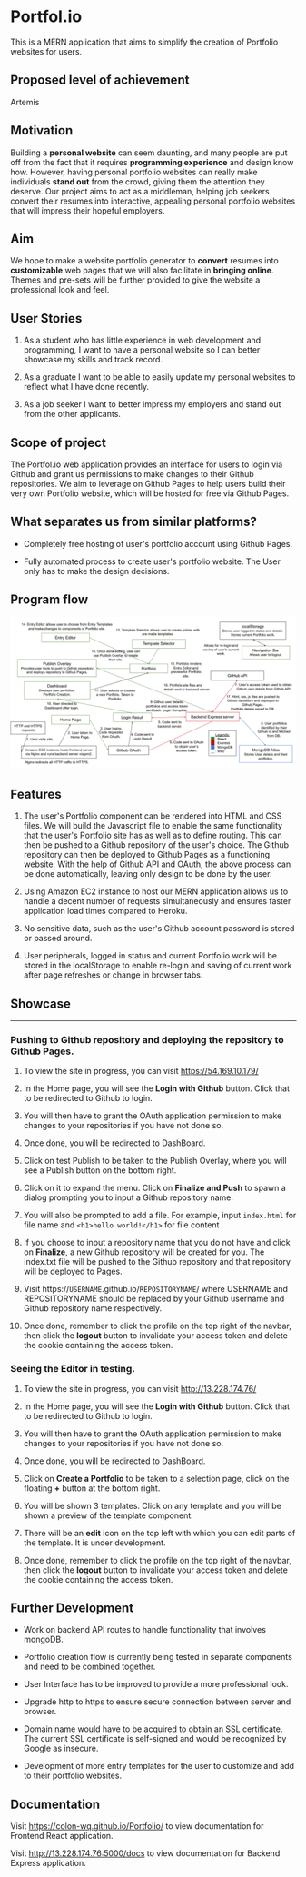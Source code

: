 # Portfol.io

This is a MERN application that aims to simplify the creation of Portfolio websites for users.

## Proposed level of achievement

Artemis

## Motivation

Building a **personal website** can seem daunting, and many people are put off from the fact that it requires **programming experience** and design know how. 
However, having personal portfolio websites can really make individuals **stand out** from the crowd, giving them the attention they deserve. 
Our project aims to act as a middleman, helping job seekers convert their resumes into interactive, appealing personal portfolio websites that will impress their hopeful employers. 

## Aim

We hope to make a website portfolio generator to **convert** resumes into **customizable** web pages that we will also facilitate in **bringing online**. 
Themes and pre-sets will be further provided to give the website a professional look and feel.

## User Stories

1. As a student who has little experience in web development and programming, I want to have a personal website so I can better showcase my skills and track record.

2. As a graduate I want to be able to easily update my personal websites to reflect what I have done recently.

3. As a job seeker I want to better impress my employers and stand out from the other applicants.

## Scope of project

The Portfol.io web application provides an interface for users to login via Github and grant us permissions to make changes to their Github repositories. We
aim to leverage on Github Pages to help users build their very own Portfolio website, which will be hosted for free via Github Pages.

## What separates us from similar platforms?

* Completely free hosting of user's portfolio account using Github Pages.

* Fully automated process to create user's portfolio website. The User only has to make the design decisions.

## Program flow

![ScreenShot](Orbital/ProgramFlow.png)

## Features

1. The user's Portfolio component can be rendered into HTML and CSS files. We will build the Javascript file to enable the same functionality that the user's Portfolio
site has as well as to define routing. This can then be pushed to a Github repository of the user's choice. The Github repository can then be deployed to Github Pages as 
a functioning website. With the help of Github API and OAuth, the above process can be done automatically, leaving only design to be done by the user.

2. Using Amazon EC2 instance to host our MERN application allows us to handle a decent number of requests simultaneously and ensures faster application load times compared
to Heroku.

3. No sensitive data, such as the user's Github account password is stored or passed around.

4. User peripherals, logged in status and current Portfolio work will be stored in the localStorage to enable re-login and saving of current work after page refreshes or
change in browser tabs.

## Showcase

- - - -

### Pushing to Github repository and deploying the repository to Github Pages.

1. To view the site in progress, you can visit https://54.169.10.179/

2. In the Home page, you will see the **Login with Github** button. Click that to be redirected to Github to login.

3. You will then have to grant the OAuth application permission to make changes to your repositories if you have not done so.

4. Once done, you will be redirected to DashBoard.

5. Click on test Publish to be taken to the Publish Overlay, where you will see a Publish button on the bottom right.

6. Click on it to expand the menu. Click on **Finalize and Push** to spawn a dialog prompting you to input a Github repository name.

7. You will also be prompted to add a file. For example, input `index.html` for file name and `<h1>hello world!</h1>` for file content

8. If you choose to input a repository name that you do not have and click on **Finalize**, a new Github repository will be created for you. The index.txt file
will be pushed to the Github repository and that repository will be deployed to Pages. 

9. Visit https://`USERNAME`.github.io/`REPOSITORYNAME`/ where USERNAME and REPOSITORYNAME should be replaced by your Github username and Github repository name respectively.

10. Once done, remember to click the profile on the top right of the navbar, then click the **logout** button to invalidate your access token and delete the cookie containing
the access token.

### Seeing the Editor in testing.

1. To view the site in progress, you can visit http://13.228.174.76/

2. In the Home page, you will see the **Login with Github** button. Click that to be redirected to Github to login.

3. You will then have to grant the OAuth application permission to make changes to your repositories if you have not done so.

4. Once done, you will be redirected to DashBoard.

5. Click on **Create a Portfolio** to be taken to a selection page, click on the floating **+** button at the bottom right.

6. You will be shown 3 templates. Click on any template and you will be shown a preview of the template component.

7. There will be an **edit** icon on the top left with which you can edit parts of the template. It is under development.

8. Once done, remember to click the profile on the top right of the navbar, then click the **logout** button to invalidate your access token and delete the cookie containing
the access token.

## Further Development

* Work on backend API routes to handle functionality that involves mongoDB.

* Portfolio creation flow is currently being tested in separate components and need to be combined together.

* User Interface has to be improved to provide a more professional look.

* Upgrade http to https to ensure secure connection between server and browser.

* Domain name would have to be acquired to obtain an SSL certificate. The current SSL certificate is self-signed and would be recognized by Google as insecure.

* Development of more entry templates for the user to customize and add to their portfolio websites.

## Documentation

Visit https://colon-wq.github.io/Portfolio/ to view documentation for Frontend React application.

Visit http://13.228.174.76:5000/docs to view documentation for Backend Express application.

